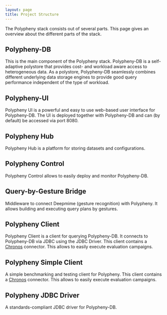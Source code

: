 ```yaml
---
layout: page
title: Project Structure
---
```


The Polypheny stack consists out of several parts. This page gives an overview about the different parts of the stack.


## Polypheny-DB
This is the main component of the Polypheny stack. Polypheny-DB is a self-adaptive polystore that provides cost- and workload aware access to heterogeneous data. As a polystore, Polypheny-DB seamlessly combines different underlying data storage engines to provide good query performance independent of the type of workload.


## Polypheny-UI
Polypheny UI is a powerful and easy to use web-based user interface for Polypheny-DB. The UI is deployed together with Polypheny-DB and can (by default) be accessed via port 8080.


## Polypheny Hub
Polypheny Hub is a platform for storing datasets and configurations.


## Polypheny Control 
Polypheny Control allows to easily deploy and monitor Polypheny-DB.


## Query-by-Gesture Bridge 
Middleware to connect Deepmime (gesture recognition) with Polypheny. It allows building and executing query plans by gestures.


## Polypheny Client 
Polypheny Client is a client for querying Polypheny-DB. It connects to Polypheny-DB via JDBC using the JDBC Driver. This client contains a [Chronos](https://github.com/chronos-eaas) connector. This allows to easily execute evaluation campaigns.


## Polypheny Simple Client 
A simple benchmarking and testing client for Polypheny. This client contains a [Chronos](https://github.com/chronos-eaas) connector. This allows to easily execute evaluation campaigns.


## Polypheny JDBC Driver 
A standards-compliant JDBC driver for Polypheny-DB.



